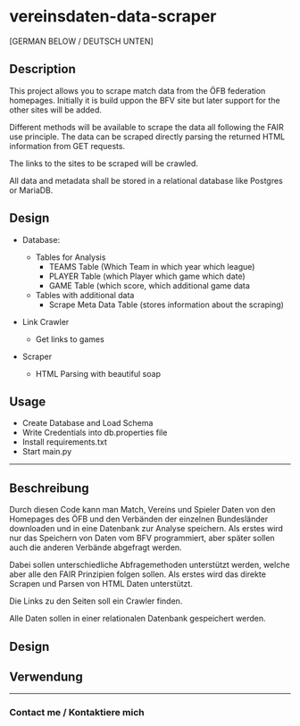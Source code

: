 # vereinsdaten-data-scraper


[GERMAN BELOW / DEUTSCH UNTEN]

## Description
This project allows you to scrape match data from the ÖFB federation homepages. Initially it is build uppon the BFV site but later support for the other sites will be added.

Different methods will be available to scrape the data all following the FAIR use principle. The data can be scraped directly parsing the returned HTML information from GET requests. 

The links to the sites to be scraped will be crawled.

All data and metadata shall be stored in a relational database like Postgres or MariaDB.

## Design
- Database: 
  - Tables for Analysis
    - TEAMS Table (Which Team in which year which league)
    - PLAYER Table (which Player which game which date)
    - GAME Table (which score, which additional game data
  - Tables with additional data
    - Scrape Meta Data Table (stores information about the scraping)
    
- Link Crawler
  - Get links to games
  
- Scraper
  - HTML Parsing with beautiful soap

## Usage

  - Create Database and Load Schema
  - Write Credentials into db.properties file
  - Install requirements.txt
  - Start main.py
---

## Beschreibung
Durch diesen Code kann man Match, Vereins und Spieler Daten von den Homepages des ÖFB und den Verbänden der einzelnen Bundesländer downloaden und in eine Datenbank zur Analyse speichern. Als erstes wird nur das Speichern von Daten vom BFV programmiert, aber später sollen auch die anderen Verbände abgefragt werden.

Dabei sollen unterschiedliche Abfragemethoden unterstützt werden, welche aber alle den FAIR Prinzipien folgen sollen. Als erstes wird das direkte Scrapen und Parsen von HTML Daten unterstützt. 

Die Links zu den Seiten soll ein Crawler finden.

Alle Daten sollen in einer relationalen Datenbank gespeichert werden.

## Design



## Verwendung


---

### Contact me / Kontaktiere mich

